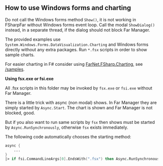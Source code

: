 ## How to use Windows forms and charting

Do not call the Windows forms method `Show()`, it is not working in FSharpFar
without Windows forms event loop. Call the modal `ShowDialog()` instead, in a
separate thread, if the dialog should not block Far Manager.

The provided examples use `System.Windows.Forms.DataVisualization.Charting` and
Windows forms directly without any extra packages. Run `*.fsx` scripts in order
to show sample charts.

For easier charting in F# consider using [FarNet.FSharp.Charting](https://github.com/nightroman/FarNet.FSharp.Charting),
see [/samples](https://github.com/nightroman/FarNet.FSharp.Charting/tree/main/samples).

**Using fsx.exe or fsi.exe**

All .fsx scripts in this folder may be invoked by `fsx.exe` or `fsi.exe`
without Far Manager.

There is a little trick with async (non modal) shows. In Far Manager they are
simply started by `Async.Start`. The chart is shown and Far Manager is not
blocked, good.

But if you also want to run same scripts by `fsx` then shows must be started by
`Async.RunSynchronously`, otherwise `fsx` exists immediately.

The following code automatically chooses the starting method:

```fsharp
async {
    ...
}
|> if fsi.CommandLineArgs[0].EndsWith(".fsx") then Async.RunSynchronously else Async.Start
```
